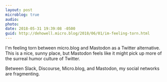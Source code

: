 ```yaml
---
layout: post
microblog: true
audio: 
photo: 
date: 2018-05-31 19:39:08 -0500
guid: http://dehowell.micro.blog/2018/06/01/im-feeling-torn.html
---
```

I'm feeling torn between micro.blog and Mastodon as a Twitter alternative. This is a nice, sunny place, but Mastodon feels like it might pick up more of the surreal humor culture of Twitter.

Between Slack, Discourse, Micro.blog, and Mastodon, my social networks are fragmenting.
